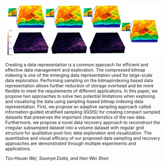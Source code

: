 ![Sampling and Recovery with Bitmap Indexing](images/2018-4-5/wei_1.png)

Creating a data representation is a common approach for efficient and effective
data management and exploration. The compressed bitmap indexing is one of the
emerging data representation used for large-scale data exploration. Performing
sampling on the bitmapindexing based data representation allows further
reduction of storage overhead and be more flexible to meet the requirements of
different applications. In this paper, we propose two approaches to solve two
potential limitations when exploring and visualizing the data using
sampling-based bitmap indexing data representation.  First, we propose an
adaptive sampling approach called information guided stratified sampling
(IGStS) for creating compact sampled datasets that preserves the important
characteristics of the raw data.  Furthermore, we propose a novel data recovery
approach to reconstruct the irregular subsampled dataset into a volume dataset
with regular grid structure for qualitative post-hoc data exploration and
visualization. The quantitative and visual efficacy of our proposed data
sampling and recovery approaches are demonstrated through multiple experiments
and applications.

*Tzu-Hsuan Wei, Soumya Dutta, and Han-Wei Shen*

